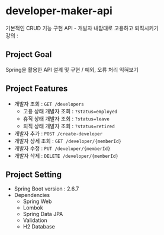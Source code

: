 # developer-maker-api
기본적인 CRUD 기능 구현 API - 개발자 내맘대로 고용하고 퇴직시키기                       
강의 : 

## Project Goal
Spring을 활용한 API 설계 및 구현 / 예외, 오류 처리 익혀보기

## Project Features
- 개발자 조회 : `GET /developers`
  - 고용 상태 개발자 조회 : `?status=employed`
  - 휴직 상태 개발자 조회 : `?status=leave`
  - 퇴직 상태 개발자 조회 : `?status=retired`  
- 개발자 추가 : `POST /create-developer`
- 개발자 상세 조회 : `GET /developer/{memberId}`
- 개발자 수정 : `PUT /developer/{memberId}`
- 개발자 삭제 : `DELETE /developer/{memberId}`

## Project Setting              
* Spring Boot version : 2.6.7                   
* Dependencies
  - Spring Web
  - Lombok      
  - Spring Data JPA
  - Validation
  - H2 Database   
